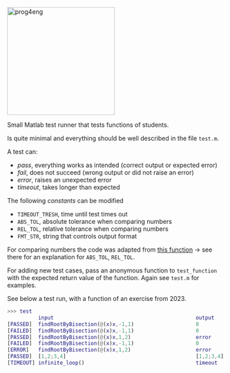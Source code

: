 <img width="249" alt="prog4eng" src="https://user-images.githubusercontent.com/49416778/176197400-31ae2f49-6f28-4035-8483-a02fba8fe3db.png">

Small Matlab test runner that tests functions of students.

Is quite minimal and everything should be well described in the file `test.m`.

A test can:

- _pass_, everything works as intended (correct output or expected error)
- _fail_, does not succeed (wrong output or did not raise an error)
- _error_, raises an unexpected error
- _timeout_, takes longer than expected

The following *constants* can be modified
- `TIMEOUT_TRESH`, time until test times out
- `ABS_TOL`, absolute tolerance when comparing numbers
- `REL_TOL`, relative tolerance when comparing numbers
- `FMT_STR`, string that controls output format

For comparing numbers the code was adapted from [this function](https://docs.python.org/3/library/math.html#math.isclose) &rarr; see there for an explanation for `ABS_TOL`, `REL_TOL`.

For adding new test cases, pass an anonymous function to `test_function` with the expected return value of the function. Again see `test.m` for examples.

See below a test run, with a function of an exercise from 2023.


```matlab
>>> test
          input                                              output       expected    
[PASSED]  findRootByBisection(@(x)x,-1,1)                    0            0
[FAILED]  findRootByBisection(@(x)x,-1,1)                    0            1
[PASSED]  findRootByBisection(@(x)x,1,2)                     error        error
[FAILED]  findRootByBisection(@(x)x,-1,1)                    0            error
[ERROR]   findRootByBisection(@(x)x,1,2)                     error        0
[PASSED]  [1,2;3,4]                                          [1,2;3,4]    [1,2;3,4]
[TIMEOUT] infinite_loop()                                    timeout      0 
```

